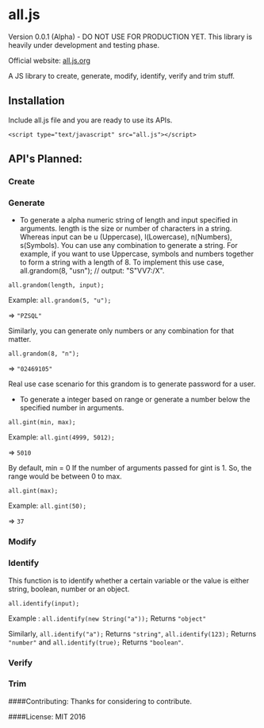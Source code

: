 all.js
=====
Version 0.0.1 (Alpha) - DO NOT USE FOR PRODUCTION YET. This library is heavily under development and testing phase.

Official website: [all.js.org](http://all.js.org)

A JS library to create, generate, modify, identify, verify and trim stuff.

## Installation
Include all.js file and you are ready to use its APIs.

`<script type="text/javascript" src="all.js"></script>`

## API's Planned:

### Create 

### Generate

* To generate a alpha numeric string of length and input specified in arguments. length is the size or number of characters in a string. Whereas input can be u (Uppercase), l(Lowercase), n(Numbers), s(Symbols). You can use any combination to generate a string. For example, if you want to use Uppercase, symbols and numbers together to form a string with a length of 8. To implement this use case, all.grandom(8, "usn"); // output: "S"VV7:/X". 
 

`all.grandom(length, input);`

Example: `all.grandom(5, "u");`

=> `"PZSQL"`

Similarly, you can generate only numbers or any combination for that matter. 

`all.grandom(8, "n");`

=>  `"02469105"`

Real use case scenario for this grandom is to generate password for a user. 

* To generate a integer based on range or generate a number below the specified number in arguments.
 

`all.gint(min, max);`

Example: `all.gint(4999, 5012);`

=> `5010`


By default, min = 0 If the number of arguments passed for gint is 1. So, the range would be between 0 to max.

`all.gint(max);`

Example: `all.gint(50);`

=> `37`

### Modify

### Identify

This function is to identify whether a certain variable or the value is either string, boolean, number or an object.

`all.identify(input);`

Example : `all.identify(new String("a"));` Returns `"object"`

Similarly, `all.identify("a");` Returns `"string"`, `all.identify(123);` Returns `"number"` and `all.identify(true);` Returns 
`"boolean"`.


### Verify

### Trim

####Contributing:
Thanks for considering to contribute.

####License:
MIT 2016

